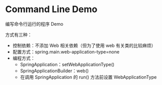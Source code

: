 # Command Line Demo
编写命令行运行的程序 Demo

方式有三种：
- 控制依赖：不添加 Web 相关依赖（但为了使用 web 有关类的比较麻烦）
- 配置方式：spring.main.web-application-type=none
- 编程方式：
    - SpringApplication：setWebApplicationType()
    - SpringApplicationBuilder：web()
    - 在调用 SpringApplication 的 run() 方法前设置 WebApplicationType
